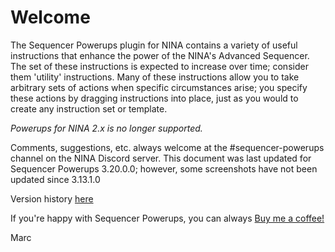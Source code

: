 # Welcome

The Sequencer Powerups plugin for NINA contains a variety of useful instructions that enhance the power of the NINA's Advanced Sequencer.  The set of these instructions is expected to increase over time; consider them 'utility' instructions.  Many of these instructions allow you to take arbitrary sets of actions when specific circumstances arise; you specify these actions by dragging instructions into place, just as you would to create any instruction set or template.

*Powerups for NINA 2.x is no longer supported.*

Comments, suggestions, etc. always welcome at the #sequencer-powerups channel on the NINA Discord server.  This document was last updated for Sequencer Powerups 3.20.0.0; however, some screenshots have not been updated since 3.13.1.0

Version history [here](https://bitbucket.org/zorkmid/nina.plugin.when/src/master/README.md)

If you're happy with Sequencer Powerups, you can always [Buy me a coffee!](https://www.buymeacoffee.com/marcblank)

Marc
